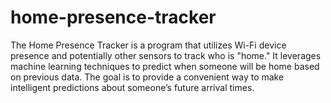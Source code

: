 # home-presence-tracker
The Home Presence Tracker is a program that utilizes Wi-Fi device presence and potentially other sensors to track who is "home." It leverages machine learning techniques to predict when someone will be home based on previous data. The goal is to provide a convenient way to make intelligent predictions about someone’s future arrival times.
